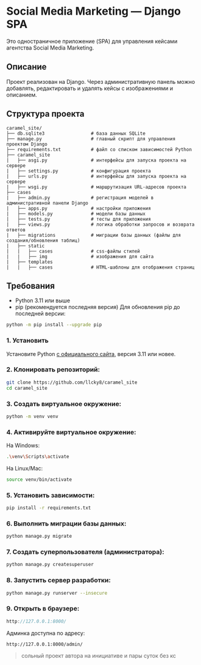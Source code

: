 # Social Media Marketing — Django SPA

Это одностраничное приложение (SPA) для управления кейсами агентства Social Media Marketing.

## Описание

Проект реализован на Django. Через административную панель можно добавлять, редактировать и удалять кейсы с изображениями и описанием.

## Структура проекта
```
caramel_site/
├── db.sqlite3                 # база данных SQLite 
├── manage.py                  # главный скрипт для управления проектом Django
├── requirements.txt           # файл со списком зависимостей Python
├── caramel_site
|   ├── asgi.py                # интерфейсы для запуска проекта на сервере
|   ├── settings.py            # конфигурация проекта
|   ├── urls.py                # интерфейсы для запуска проекта на сервере
|   ├── wsgi.py                # маршрутизация URL-адресов проекта
├── cases
|   ├── admin.py               # регистрация моделей в административной панели Django
|   ├── apps.py                # настройки приложения
|   ├── models.py              # модели базы данных
|   ├── tests.py               # тесты для приложения
|   ├── views.py               # логика обработки запросов и возврата ответов
|   ├── migrations             # миграции базы данных (файлы для создания/обновления таблиц)
|   ├── static
|   |   ├── cases              # css-файлы стилей
|   |   ├── img                # изображения для сайта
|   ├── templates
|   |   ├── cases              # HTML-шаблоны для отображения страниц        
```
## Требования

- Python 3.11 или выше
- pip (рекомендуется последняя версия)
Для обновления pip до последней версии:
```bash
python -m pip install --upgrade pip
```

### 1. Установить

Установите Python [с официального сайта](https://www.python.org/downloads/), версия 3.11 или новее.

### 2. Клонировать репозиторий:

```bash
git clone https://github.com/llcky8/caramel_site
cd caramel_site
```

### 3. Создать виртуальное окружение:
```bash
python -m venv venv
```

### 4. Активируйте виртуальное окружение:
На Windows:
```bash
.\venv\Scripts\activate
```
На Linux/Mac:
```bash
source venv/bin/activate
```

### 5. Установить зависимости:

```bash
pip install -r requirements.txt
```
### 6. Выполнить миграции базы данных:

```bash
python manage.py migrate
```

### 7. Создать суперпользователя (администратора):

```bash
python manage.py createsuperuser
```

### 8. Запустить сервер разработки:

```bash
python manage.py runserver --insecure
```

### 9. Открыть в браузере:

```cpp
http://127.0.0.1:8000/
```
Админка доступна по адресу:
```
http://127.0.0.1:8000/admin/
```
> cольный проект автора на инициативе и пары суток без кс
